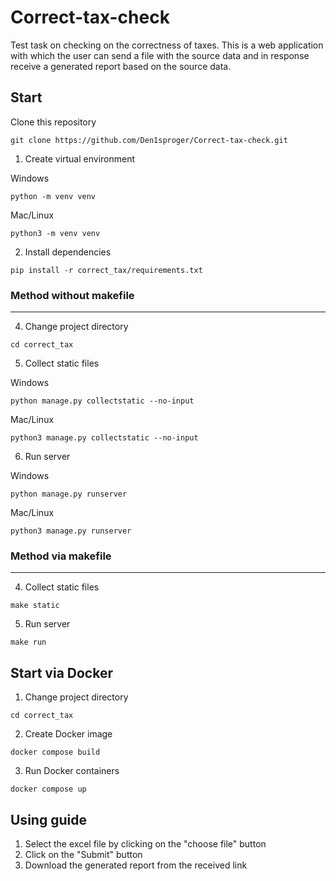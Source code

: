 # Correct-tax-check
Test task on checking on the correctness of taxes. This is a web application with which the user can send a file with the source data and in response receive a generated report based on the source data.

## Start

Clone this repository
```
git clone https://github.com/Den1sproger/Correct-tax-check.git
```

1. Create virtual environment

Windows
```
python -m venv venv
```

Mac/Linux
```
python3 -m venv venv
```

2. Install dependencies
```
pip install -r correct_tax/requirements.txt
```
### Method without makefile
***
4. Change project directory
```
cd correct_tax
```
5. Collect static files

Windows
```
python manage.py collectstatic --no-input
```
Mac/Linux
```
python3 manage.py collectstatic --no-input
```
6. Run server

Windows
```
python manage.py runserver
```
Mac/Linux
```
python3 manage.py runserver
```
### Method via makefile
***
4. Collect static files
```
make static
```
5. Run server
```
make run
```


## Start via Docker

1. Change project directory
```
cd correct_tax
```

2. Create Docker image
```
docker compose build
```

3. Run Docker containers
```
docker compose up
```


## Using guide
1. Select the excel file by clicking on the "choose file" button
2. Click on the "Submit" button
3. Download the generated report from the received link